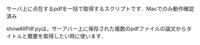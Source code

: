 サーバ上に点在するpdfを一括で取得するスクリプトです．Macでのみ動作確認済み

showAllPdf.pyは，サーアバー上に保存された複数のpdfファイルの論文からタイトルと概要を取得したい時に使います．
